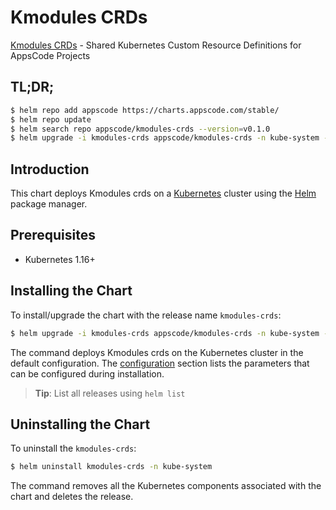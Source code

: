 # Kmodules CRDs

[Kmodules CRDs](https://github.com/Kmodules) - Shared Kubernetes Custom Resource Definitions for AppsCode Projects

## TL;DR;

```bash
$ helm repo add appscode https://charts.appscode.com/stable/
$ helm repo update
$ helm search repo appscode/kmodules-crds --version=v0.1.0
$ helm upgrade -i kmodules-crds appscode/kmodules-crds -n kube-system --create-namespace --version=v0.1.0
```

## Introduction

This chart deploys Kmodules crds on a [Kubernetes](http://kubernetes.io) cluster using the [Helm](https://helm.sh) package manager.

## Prerequisites

- Kubernetes 1.16+

## Installing the Chart

To install/upgrade the chart with the release name `kmodules-crds`:

```bash
$ helm upgrade -i kmodules-crds appscode/kmodules-crds -n kube-system --create-namespace --version=v0.1.0
```

The command deploys Kmodules crds on the Kubernetes cluster in the default configuration. The [configuration](#configuration) section lists the parameters that can be configured during installation.

> **Tip**: List all releases using `helm list`

## Uninstalling the Chart

To uninstall the `kmodules-crds`:

```bash
$ helm uninstall kmodules-crds -n kube-system
```

The command removes all the Kubernetes components associated with the chart and deletes the release.


